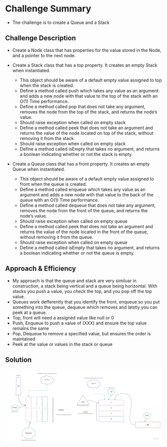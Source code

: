 # Challenge Summary

- The challenge is to create a Queue and a Stack

## Challenge Description

- Create a Node class that has properties for the value stored in the Node, and a pointer to the next node.

- Create a Stack class that has a top property. It creates an empty Stack when instantiated.
    * This object should be aware of a default empty value assigned to top when the stack is created.
    * Define a method called push which takes any value as an argument and adds a new node with that value to the top of the stack with an O(1) Time performance.
    * Define a method called pop that does not take any argument, removes the node from the top of the stack, and returns the node’s value.
    * Should raise exception when called on empty stack
    * Define a method called peek that does not take an argument and returns the value of the node located on top of the stack, without removing it from the stack.
    * Should raise exception when called on empty stack
    * Define a method called isEmpty that takes no argument, and returns a boolean indicating whether or not the stack is empty.
- Create a Queue class that has a front property. It creates an empty Queue when instantiated.
    * This object should be aware of a default empty value assigned to front when the queue is created.
    * Define a method called enqueue which takes any value as an argument and adds a new node with that value to the back of the queue with an O(1) Time performance.
    * Define a method called dequeue that does not take any argument, removes the node from the front of the queue, and returns the node’s value.
    * Should raise exception when called on empty queue
    * Define a method called peek that does not take an argument and returns the value of the node located in the front of the queue, without removing it from the queue.
    * Should raise exception when called on empty queue
    * Define a method called isEmpty that takes no argument, and returns a boolean indicating whether or not the queue is empty.


## Approach & Efficiency

- My approach is that the queue and stack are very similuar in construction, a stack being vertical and a queue being horizontal. With stacks you push a value, you check the top,  and you pop off the top value. 
- Queues work defferently that you identify the front, enqueue so you put something into the queue, dequeue which removes and latstly you can peek at a queue. 
- Top, front will need a assigned value like null or 0 
- Push, Enqueue to push a value of (XXX) and ensure the top value remains the same
- Pop, Dequeue to remove a specified value, but ensures the order is maintained
- Peek at the value or values in the stack or queue


## Solution

![Solution Code](/Assets/Code_Challenge_10_Stack_&_Queue.jpg)